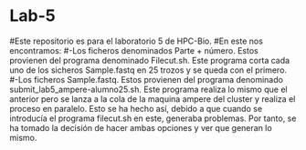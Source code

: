 # Lab-5
#Este repositorio es para el laboratorio 5 de HPC-Bio.
#En este nos encontramos:
#-Los ficheros denominados Parte + número. Estos provienen del programa denominado Filecut.sh. Este programa corta cada uno de los sicheros Sample.fastq en 25 trozos y se queda con el primero.
#-Los ficheros Sample.fastq. Estos provienen del programa denominado submit_lab5_ampere-alumno25.sh. Este programa realiza lo mismo que el anterior pero se lanza a la cola de la maquina ampere del cluster y realiza el proceso en paralelo. Esto se ha hecho así, debido a que cuando se introducía el programa filecut.sh en este, generaba problemas. Por tanto, se ha tomado la decisión de hacer ambas opciones y ver que generan lo mismo.
